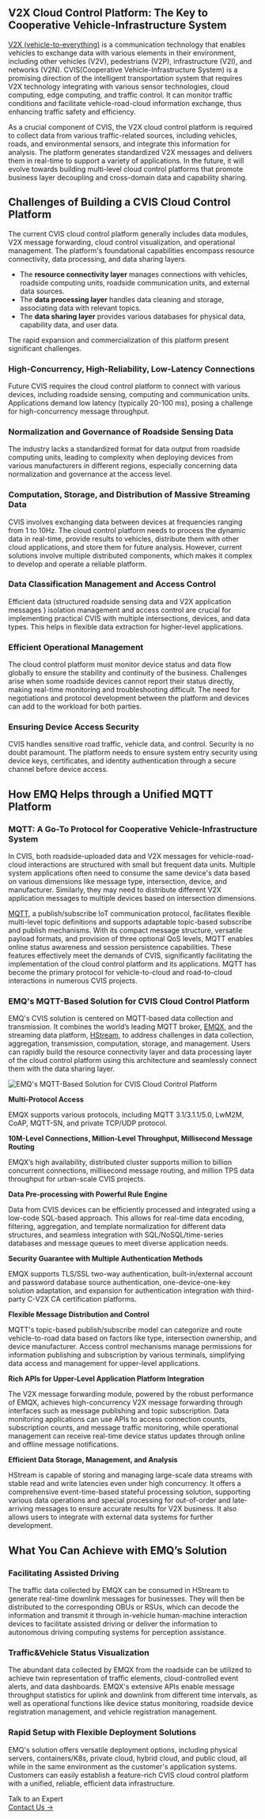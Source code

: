 ## V2X Cloud Control Platform: The Key to Cooperative Vehicle-Infrastructure System

[V2X (vehicle-to-everything)](https://www.emqx.com/en/blog/what-is-v2x-and-the-future-of-vehicle-to-everything-connectivity) is a communication technology that enables vehicles to exchange data with various elements in their environment, including other vehicles (V2V), pedestrians (V2P), infrastructure (V2I), and networks (V2N). CVIS(Cooperative Vehicle-Infrastructure System) is a promising direction of the intelligent transportation system that requires V2X technology integrating with various sensor technologies, cloud computing, edge computing, and traffic control. It can monitor traffic conditions and facilitate vehicle-road-cloud information exchange, thus enhancing traffic safety and efficiency. 

As a crucial component of CVIS, the V2X cloud control platform is required to collect data from various traffic-related sources, including vehicles, roads, and environmental sensors, and integrate this information for analysis. The platform generates standardized V2X messages and delivers them in real-time to support a variety of applications. In the future, it will evolve towards building multi-level cloud control platforms that promote business layer decoupling and cross-domain data and capability sharing.

## Challenges of Building a CVIS Cloud Control Platform

The current CVIS cloud control platform generally includes data modules, V2X message forwarding, cloud control visualization, and operational management. The platform's foundational capabilities encompass resource connectivity, data processing, and data sharing layers.

- The **resource connectivity layer** manages connections with vehicles, roadside computing units, roadside communication units, and external data sources. 
- The **data processing layer** handles data cleaning and storage, associating data with relevant topics. 
- The **data sharing layer** provides various databases for physical data, capability data, and user data. 

The rapid expansion and commercialization of this platform present significant challenges.

### High-Concurrency, High-Reliability, Low-Latency Connections

Future CVIS requires the cloud control platform to connect with various devices, including roadside sensing, computing and communication units. Applications demand low latency (typically 20-100 ms), posing a challenge for high-concurrency message throughput.

### Normalization and Governance of Roadside Sensing Data

The industry lacks a standardized format for data output from roadside computing units, leading to complexity when deploying devices from various manufacturers in different regions, especially concerning data normalization and governance at the access level.

### Computation, Storage, and Distribution of Massive Streaming Data

CVIS involves exchanging data between devices at frequencies ranging from 1 to 10Hz. The cloud control platform needs to process the dynamic data in real-time, provide results to vehicles, distribute them with other cloud applications, and store them for future analysis. However, current solutions involve multiple distributed components, which makes it complex to develop and operate a reliable platform.

### Data Classification Management and Access Control

Efficient data (structured roadside sensing data and V2X application messages ) isolation management and access control are crucial for implementing practical CVIS with multiple intersections, devices, and data types. This helps in flexible data extraction for higher-level applications.

### Efficient Operational Management

The cloud control platform must monitor device status and data flow globally to ensure the stability and continuity of the business. Challenges arise when some roadside devices cannot report their status directly, making real-time monitoring and troubleshooting difficult. The need for negotiations and protocol development between the platform and devices can add to the workload for both parties.

### Ensuring Device Access Security

CVIS handles sensitive road traffic, vehicle data, and control. Security is no doubt paramount. The platform needs to ensure system entry security using device keys, certificates, and identity authentication through a secure channel before device access.

## How EMQ Helps through a Unified MQTT Platform

### MQTT: A Go-To Protocol for Cooperative Vehicle-Infrastructure System

In CVIS, both roadside-uploaded data and V2X messages for vehicle-road-cloud interactions are structured with small but frequent data units. Multiple system applications often need to consume the same device's data based on various dimensions like message type, intersection, device, and manufacturer. Similarly, they may need to distribute different V2X application messages to multiple devices based on intersection dimensions.

[MQTT](https://www.emqx.com/en/blog/the-easiest-guide-to-getting-started-with-mqtt), a publish/subscribe IoT communication protocol, facilitates flexible multi-level topic definitions and supports adaptable topic-based subscribe and publish mechanisms. With its compact message structure, versatile payload formats, and provision of three optional QoS levels, MQTT enables online status awareness and session persistence capabilities. These features effectively meet the demands of CVIS, significantly facilitating the implementation of the cloud control platform and its applications. MQTT has become the primary protocol for vehicle-to-cloud and road-to-cloud interactions in numerous CVIS projects.

### EMQ's MQTT-Based Solution for CVIS Cloud Control Platform

EMQ's CVIS solution is centered on MQTT-based data collection and transmission.  It combines the world’s leading MQTT broker, [EMQX](https://www.emqx.com/en/products/emqx), and the streaming data platform, [HStream](https://hstream.io/), to address challenges in data collection, aggregation, transmission, computation, storage, and management.  Users can rapidly build the resource connectivity layer and data processing layer of the cloud control platform using this architecture and seamlessly connect them with the data sharing layer.

![EMQ's MQTT-Based Solution for CVIS Cloud Control Platform](https://assets.emqx.com/images/055d5790553b7ab80fe58bbc53e24931.png)

**Multi-Protocol Access**

EMQX supports various protocols, including MQTT 3.1/3.1.1/5.0, LwM2M, CoAP, MQTT-SN, and private TCP/UDP protocol.

**10M-Level Connections, Million-Level Throughput, Millisecond Message Routing**

EMQX’s high availability, distributed cluster supports million to billion concurrent connections, millisecond message routing, and million TPS data throughput for urban-scale CVIS projects.

**Data Pre-processing with Powerful Rule Engine**

Data from CVIS devices can be efficiently processed and integrated using a low-code SQL-based approach. This allows for real-time data encoding, filtering, aggregation, and template normalization for different data structures, and seamless integration with SQL/NoSQL/time-series databases and message queues to meet diverse application needs.

**Security Guarantee with Multiple Authentication Methods**

EMQX supports TLS/SSL two-way authentication, built-in/external account and password database source authentication, one-device-one-key solution adaptation, and expansion for authentication integration with third-party C-V2X CA certification platforms.

**Flexible Message Distribution and Control**

MQTT's topic-based publish/subscribe model can categorize and route vehicle-to-road data based on factors like type, intersection ownership, and device manufacturer. Access control mechanisms manage permissions for information publishing and subscription by various terminals, simplifying data access and management for upper-level applications.

**Rich APIs for Upper-Level Application Platform Integration**

The V2X message forwarding module, powered by the robust performance of EMQX, achieves high-concurrency V2X message forwarding through interfaces such as message publishing and topic subscription. Data monitoring applications can use APIs to access connection counts, subscription counts, and message traffic monitoring, while operational management can receive real-time device status updates through online and offline message notifications.

**Efficient Data Storage, Management, and Analysis**

HStream is capable of storing and managing large-scale data streams with stable read and write latencies even under high concurrency. It offers a comprehensive event-time-based stateful processing solution, supporting various data operations and special processing for out-of-order and late-arriving messages to ensure accurate results for V2X business. It also allows users to integrate with external data systems for further development.

## What You Can Achieve with EMQ’s Solution

### Facilitating Assisted Driving

The traffic data collected by EMQX can be consumed in HStream to generate real-time downlink messages for businesses. They will then be distributed to the corresponding OBUs or RSUs, which can decode the information and transmit it through in-vehicle human-machine interaction devices to facilitate assisted driving or deliver the information to autonomous driving computing systems for perception assistance.

### Traffic&Vehicle Status Visualization

The abundant data collected by EMQX from the roadside can be utilized to achieve twin representation of traffic elements, cloud-controlled event alerts, and data dashboards. EMQX's extensive APIs enable message throughput statistics for uplink and downlink from different time intervals, as well as operational functions like device status monitoring, roadside device registration management, and vehicle registration management.

### Rapid Setup with Flexible Deployment Solutions

EMQ's solution offers versatile deployment options, including physical servers, containers/K8s, private cloud, hybrid cloud, and public cloud, all while in the same environment as the customer's application systems. Customers can easily establish a feature-rich CVIS cloud control platform with a unified, reliable, efficient data infrastructure.



<section class="promotion">
    <div>
        Talk to an Expert
    </div>
    <a href="https://www.emqx.com/en/contact?product=solutions" class="button is-gradient px-5">Contact Us →</a>
</section>
